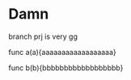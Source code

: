 Damn
===========

branch prj is very gg

func a(a){aaaaaaaaaaaaaaaaaa}
 
func b(b){bbbbbbbbbbbbbbbbbb}
